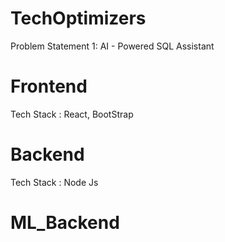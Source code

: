 # TechOptimizers
Problem Statement 1: AI - Powered SQL Assistant 
# Frontend
Tech Stack : React, BootStrap
# Backend
Tech Stack : Node Js
# ML_Backend
